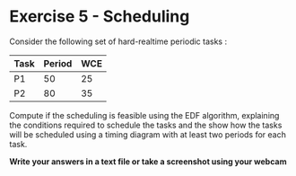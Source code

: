 # Exercise 5 - Scheduling

Consider the following set of hard-realtime periodic tasks :

| Task | Period | WCE
|------|--------|-------
| P1   | 50     | 25
| P2   | 80     | 35

Compute if the scheduling is feasible using the EDF algorithm, explaining the conditions required to schedule the tasks and the show how the tasks will be scheduled using a timing diagram with at least two periods for each task.

**Write your answers in a text file or take a screenshot using your webcam**
